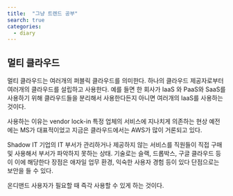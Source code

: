 ```yaml
---
title:  "그냥 트렌드 공부"
search: true
categories: 
  - diary
---
```


## 멀티 클라우드 
멀티 클라우드는 여러개의 퍼블릭 클라우드를 의미한다. 하나의 클라우드 제공자로부터 여러개의 클라우드를 설립하고 사용한다.
예를 들면 한 회사가 IaaS 와 PaaS와 SaaS를 사용하기 위해 클라우드들을 분리해서 사용한다든지 아니면 여러개의 IaaS를 사용하는 것이다.

사용하는 이유는 
vendor lock-in
특정 업체의 서비스에 지나치게 의존하는 현상 예전에는 MS가 대표적이었고 지금은 클라우드에서는 AWS가 많이 거론되고 있다.

Shadow IT
기업의 IT 부서가 관리하거나 제공하지 않는 서비스를 직원들이 직접 구매 및 사용해서 부서가 파악하지 못하는 상태.
기술로는 슬랙, 드롭박스, 구글 클라우드 등이 이에 해당한다
장점은 애자일 업무 환경, 익숙한 사용자 경험 등이 있다
단점으로는 보안을 들 수 있다.

온디맨드
사용자가 필요할 때 즉각 사용할 수 있게 하는 것이다.
